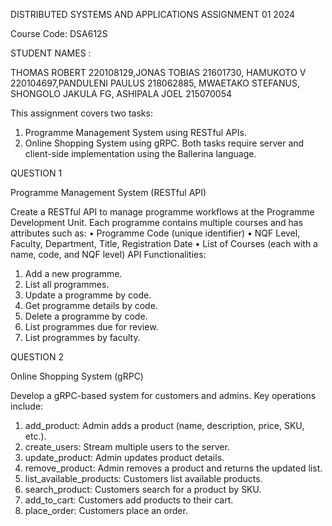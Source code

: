 DISTRIBUTED SYSTEMS AND APPLICATIONS ASSIGNMENT 01 2024

Course Code: DSA612S

STUDENT NAMES : 

THOMAS ROBERT 220108129,JONAS TOBIAS 21601730, HAMUKOTO V 220104697,PANDULENI PAULUS 218062885, MWAETAKO STEFANUS, SHONGOLO JAKULA FG, ASHIPALA JOEL 215070054

This assignment covers two tasks:

1.	Programme Management System using RESTful APIs.
2.	Online Shopping System using gRPC.
Both tasks require server and client-side implementation using the Ballerina language.


QUESTION 1 

Programme Management System (RESTful API)

Create a RESTful API to manage programme workflows at the Programme Development Unit. Each programme contains multiple courses and has attributes such as:
•	Programme Code (unique identifier)
•	NQF Level, Faculty, Department, Title, Registration Date
•	List of Courses (each with a name, code, and NQF level)
API Functionalities:
1.	Add a new programme.
2.	List all programmes.
3.	Update a programme by code.
4.	Get programme details by code.
5.	Delete a programme by code.
6.	List programmes due for review.
7.	List programmes by faculty.



QUESTION 2

Online Shopping System (gRPC)

Develop a gRPC-based system for customers and admins. Key operations include:
1.	add_product: Admin adds a product (name, description, price, SKU, etc.).
2.	create_users: Stream multiple users to the server.
3.	update_product: Admin updates product details.
4.	remove_product: Admin removes a product and returns the updated list.
5.	list_available_products: Customers list available products.
6.	search_product: Customers search for a product by SKU.
7.	add_to_cart: Customers add products to their cart.
8.	place_order: Customers place an order.
